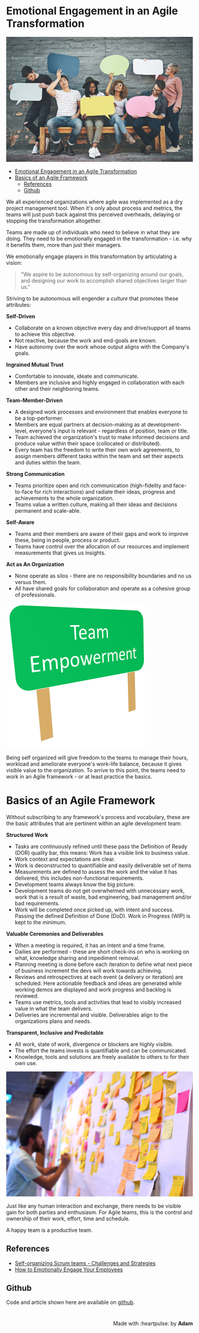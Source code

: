 # Emotional Engagement in an Agile Transformation

 <!-- title: Emotional Engagment in an Agile Transformation -->
 
 ![Image: Emotionally engaged teams](banner.jpg "Image: Shutter Stock")
 
- [Emotional Engagement in an Agile Transformation](#emotional-engagement-in-an-agile-transformation)
- [Basics of an Agile Framework](#basics-of-an-agile-framework)
  - [References](#references)
  - [Github](#github)

We all experienced organizations where agile was implemented as a dry project management tool. When it's only about process and metrics, the teams will just push back against this perceived overheads, delaying or stopping the transformation altogether.

Teams are made up of individuals who need to believe in what they are doing. 
They need to be emotionally engaged in the transformation - i.e. why it benefits them, more than just their managers.

We emotionally engage players in this transformation by articulating a vision:

> "We aspire to be autonomous by self-organizing around our goals, and designing our work to accomplish shared objectives larger than us."

Striving to be autonomous will engender a *culture* that promotes these attributes:

**Self-Driven**

- Collaborate on a known objective every day and drive/support all teams to achieve this objective.
- Not reactive, because the work and end-goals are known.
- Have autonomy over the work whose output aligns with the Company's goals.

**Ingrained Mutual Trust**

- Comfortable to innovate, ideate and communicate.
- Members are inclusive and highly engaged in collaboration with each other and their neighboring teams.
   
**Team-Member-Driven**

- A designed work processes and environment that enables everyone to be a top-performer.
- Members are equal partners at decision-making as at development-level, everyone's input is relevant - regardless of position, team or title.
- Team achieved the organization's trust to make informed decisions and produce value within  their space (collocated or distributed). 
- Every team has the freedom to write their own work agreements, to assign members different tasks within the team and set their aspects and duties within the team. 

**Strong Communication**

- Teams prioritize open and rich communication (high-fidelity and face-to-face for rich interactions) and radiate their ideas, progress and achievements to the whole organization.
- Teams value a written culture, making all their ideas and decisions permanent and scale-able.

**Self-Aware**

- Teams and their members are aware of their gaps and work to improve these, being in people, process or product.
- Teams have control over the allocation of our resources and implement measurements that gives us insights.

**Act as An Organization**

- None operate as silos - there are no responsibility boundaries and no us versus them.
- All have shared goals for collaboration and operate as a cohesive group of professionals.

![Image: Start by Empowering the Team](Team-Empowerment.png "Image: Image Stock")


Being self organized will give freedom to the teams to manage their hours, workload and ameliorate everyone's work-life balance, because it gives visible value to the organization. 
To arrive to this point, the teams need to work in an Agile framework - or at least practice the basics.

# Basics of an Agile Framework

Without subscribing to any framework's process and vocabulary, these are the basic attributes that are pertinent within an agile development team:

**Structured Work**

- Tasks are continuously refined until these pass the Definition of Ready (DOR) quality bar, this means: Work has a visible link to business value.
- Work context and expectations are clear.
- Work is deconstructed to quantifiable and easily deliverable set of items
- Measurements are defined to assess the work and the value it has delivered, this includes non-functional requirements.
- Development teams always know the big picture.
- Development teams do not get overwhelmed with unnecessary work, work that is a result of waste, bad engineering, bad management and/or bad requirements.
- Work will be completed once picked up, with intent and success. Passing the defined Definition of Done (DoD). Work in Progress (WIP) is kept to the minimum.

**Valuable Ceremonies and Deliverables**

- When a meeting is required, it has an intent and a time frame. 
- Dailies are performed - these are short check-ins on who is working on what, knowledge sharing and impediment removal. 
- Planning meeting is done before each iteration to define what next piece of business increment the devs will work towards achieving. 
- Reviews and retrospectives at each event (a delivery or iteration) are scheduled. Here actionable feedback and ideas are generated while working demos are displayed and work progress and backlog is reviewed.
- Teams use metrics, tools and activities that lead to visibly increased value in what the team delivers.
- Deliveries are incremental and visible. Deliverables align to the organizations plans and needs.

**Transparent, Inclusive and Predictable**

- All work, state of work, divergence or blockers are highly visible.
- The effort the teams invests is quantifiable and can be communicated.
- Knowledge, tools and solutions are freely available to others to for their own use.

![Image: Agile Planning](agilebasics.jpg "Image: Shutter Stock")

Just like any human interaction and exchange,  there needs to be visible gain for both parties and enthusiasm. For Agile teams, this is the control and ownership of their work, effort, time and schedule. 

A happy team is a productive team.

## References

- [Self-organizing Scrum teams - Challenges and Strategies](https://agilealliance.org/wp-content/uploads/2016/01/Self-organizing-Scrum-teams-Challenges-and-Strategies.pdf)
- [How to Emotionally Engage Your Employees](https://www.knowledgecity.com/blog/how-to-emotionally-engage-your-employees-and-set-your-organization-up-for-success/)

## Github

Code and article shown here are available on [github](https://github.com/adamd1985/articles/tree/main/emotional_engagement_in_agile).

#
<div align="right">Made with :heartpulse: by <b>Adam</b></div>
